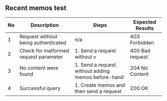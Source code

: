 
## Recent memos test
| No  | Description                         | Steps                                              | Expected Results |
| --- | ----------------------------------- | -------------------------------------------------- | ---------------- |
| 1   | Request without being authenticated | n/a                                                | 403 Forbidden    |
| 2   | Check for malformed request parameter    | 1. Send a request without `n`                      | 400 Bad request  |
| 3   | No content were found               | 1. Send a request without adding memos before-hand | 204 No Content   |
| 4   | Successful query                    | 1. Create memos and then send a request            | 200 OK           |